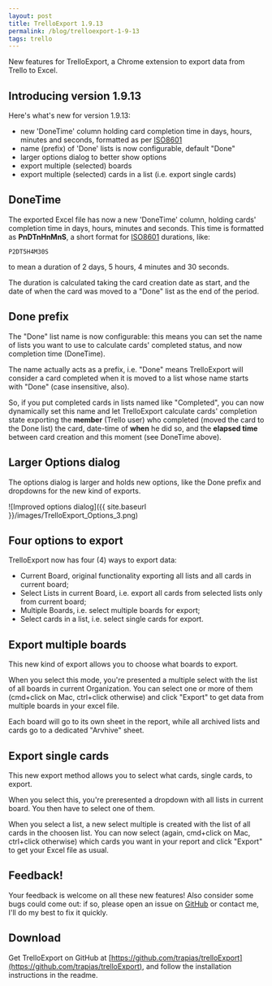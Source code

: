 ```yaml
---
layout: post
title: TrelloExport 1.9.13
permalink: /blog/trelloexport-1-9-13
tags: trello
---
```



New features for TrelloExport, a Chrome extension to export data from Trello to Excel.

## Introducing version 1.9.13
Here's what's new for version 1.9.13:

- new 'DoneTime' column holding card completion time in days, hours, minutes and seconds, formatted as per [ISO8601](https://en.wikipedia.org/wiki/ISO_8601)
- name (prefix) of 'Done' lists is now configurable, default "Done"
- larger options dialog to better show options
- export multiple (selected) boards
- export multiple (selected) cards in a list (i.e. export single cards)

## DoneTime
The exported Excel file has now a new 'DoneTime' column, holding cards' completion time in days, hours, minutes and seconds.
This time is formatted as **PnDTnHnMnS**, a short format for [ISO8601](https://en.wikipedia.org/wiki/ISO_8601) durations, like:

	P2DT5H4M30S

to mean a duration of 2 days, 5 hours, 4 minutes and 30 seconds.

The duration is calculated taking the card creation date as start, and the date of when the card was moved to a "Done" list as the end of the period.

## Done prefix
The "Done" list name is now configurable: this means you can set the name of lists you want to use to calculate cards' completed status, and now completion time (DoneTime).

The name actually acts as a prefix, i.e. "Done" means TrelloExport will consider a card completed when it is moved to a list whose name starts with "Done" (case insensitive, also).

So, if you put completed cards in lists named like "Completed", you can now dynamically set this name and let TrelloExport calculate cards' completion state  exporting the **member** (Trello user) who completed (moved the card to the Done list) the card, date-time of **when** he did so, and the **elapsed time** between card creation and this moment (see DoneTime above).


## Larger Options dialog
The options dialog is larger and holds new options, like the Done prefix and dropdowns for the new kind of exports.

![Improved options dialog]({{ site.baseurl }}/images/TrelloExport_Options_3.png)

## Four options to export
TrelloExport now has four (4) ways to export data:

- Current Board, original functionality exporting all lists and all cards in current board;
- Select Lists in current Board, i.e. export all cards from selected lists only from current board;
- Multiple Boards, i.e. select multiple boards for export;
- Select cards in a list, i.e. select single cards for export.

## Export multiple boards
This new kind of export allows you to choose what boards to export. 

When you select this mode, you're presented a multiple select with the list of all boards in current Organization. You can select one or more of them (cmd+click on Mac, ctrl+click otherwise) and click "Export" to get data from multiple boards in your excel file.

Each board will go to its own sheet in the report, while all archived lists and cards go to a dedicated "Arvhive" sheet.

## Export single cards
This new export method allows you to select what cards, single cards, to export.

When you select this, you're preresented a dropdown with all lists in current board. You then have to select one of them.

When you select a list, a new select multiple is created with the list of all cards in the choosen list. You can now select (again, cmd+click on Mac, ctrl+click otherwise) which cards you want in your report and click "Export" to get your Excel file as usual.

## Feedback!
Your feedback is welcome on all these new features! Also consider some bugs could come out: if so, please open an issue on [GitHub](https://github.com/trapias/trelloExport/issues) or contact me, I'll do my best to fix it quickly.


## Download
Get TrelloExport on GitHub at [https://github.com/trapias/trelloExport](https://github.com/trapias/trelloExport), and follow the installation instructions in the readme.
